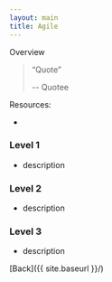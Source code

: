 ```yaml
---
layout: main
title: Agile
---
```

Overview



>“Quote”
>
> -- Quotee


Resources:

 - []()

### Level 1
 - description

### Level 2
 - description

### Level 3
 - description


[Back]({{ site.baseurl }}/)
